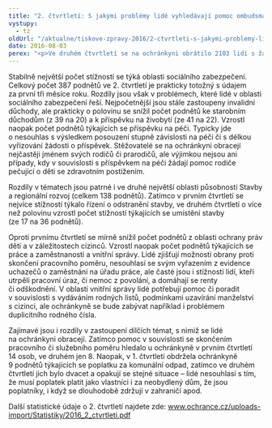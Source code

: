 ```yaml
---
title: "2. čtvrtletí: S jakými problémy lidé vyhledávají pomoc ombudsmanky"
vystupy:
  - tz
oldUrl: "/aktualne/tiskove-zpravy-2016/2-ctvrtleti-s-jakymi-problemy-lide-vyhledavaji-pomoc-ombudsmanky"
date: 2016-08-03
perex: "<p>Ve druhém čtvrtletí se na ochránkyni obrátilo 2103 lidí s žádostí o pomoc při řešení své životní situace. Dvě třetiny (64 %) jejich podnětů spadá do působnosti veřejného ochránce práv a ochránkyně se jimi může zabývat.</p>"
---
```


<!-- imported from the old website -->

<p>Stabilně největší počet stížností se týká oblasti sociálního zabezpečení. Celkový počet 387 podnětů ve 2. čtvrtletí je prakticky totožný s údajem za první tři měsíce roku. Rozdíly jsou však v problémech, které lidé v oblasti sociálního zabezpečení řeší. Nejpočetnější jsou stále zastoupeny invalidní důchody, ale prakticky o polovinu se snížil počet podnětů ke starobním důchodům (z 39 na 20) a k příspěvku na živobytí (ze 41 na 22). Vzrostl naopak počet podnětů týkajících se příspěvku na péči. Typicky jde o nesouhlas s výsledkem posouzení stupně závislosti na péči či s délkou vyřizování žádosti o příspěvek. Stěžovatelé se na ochránkyni obracejí nejčastěji jménem svých rodičů či prarodičů, ale výjimkou nejsou ani případy, kdy v souvislosti s příspěvkem na péči žádají pomoc rodiče pečující o děti se zdravotním postižením.</p> <p>Rozdíly v tématech jsou patrné i ve druhé největší oblasti působnosti Stavby a regionální rozvoj (celkem 138 podnětů). Zatímco v prvním čtvrtletí se nejvíce stížností týkalo řízení o odstranění stavby, ve druhém čtvrtletí o více než polovinu vzrostl počet stížností týkajících se umístění stavby (ze 17 na 36 podnětů). </p> <p>Oproti prvnímu čtvrtletí se mírně snížil počet podnětů z oblasti ochrany práv dětí a v záležitostech cizinců. Vzrostl naopak počet podnětů týkajících se práce a zaměstnanosti a vnitřní správy. Lidé zjišťují možnosti obrany proti skončení pracovního poměru, nesouhlasí se svým vyřazením z evidence uchazečů o zaměstnání na úřadu práce, ale časté jsou i stížnosti lidí, kteří utrpěli pracovní úraz, či nemoc z povolání, a domáhají se renty či odškodnění. V oblasti vnitřní správy lidé potřebují pomoc či poradit v souvislosti s vydáváním rodných listů, podmínkami uzavírání manželství s cizinci, ale ochránkyně se bude zabývat například i problémem duplicitního rodného čísla.</p> <p>Zajímavé jsou i rozdíly v zastoupení dílčích témat, s nimiž se lidé na ochránkyni obracejí. Zatímco pomoc v souvislosti se skončením pracovního či služebního poměru hledalo u ochránkyně v prvním čtvrtletí 14 osob, ve druhém jen 8. Naopak, v 1. čtvrtletí obdržela ochránkyně 9 podnětů týkajících se poplatku za komunální odpad, zatímco ve druhém čtvrtletí jich bylo dvacet a opakují se stejné situace – lidé nesouhlasí s tím, že musí poplatek platit jako vlastníci i za neobydlený dům, že jsou poplatníky, i když se dlouhodobě zdržují v zahraničí apod.</p> <p>Další statistické údaje o 2. čtvrtletí najdete zde: <a href="/uploads-import/Statistiky/2016_2_ctvrtleti.pdf" style="line-height: 17.92px; font-size: 12.8px;"><a href="/uploads-import/Statistiky/2016_2_ctvrtleti.pdf" target="_blank">www.ochrance.cz/uploads-import/Statistiky/2016_2_ctvrtleti.pdf</a></a></p>
